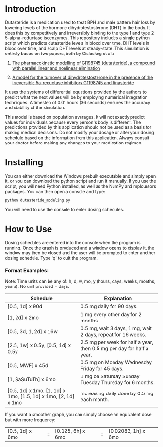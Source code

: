 # Introduction

Dutasteride is a medication used to treat BPH and male pattern hair loss by lowering levels of the hormone dihydrotestosterone (DHT) in the body. It does this by competitively and irreversibly binding to the type 1 and type 2 5-alpha-reductase isoenzymes. This repository includes a single python script which predicts dutasteride levels in blood over time, DHT levels in blood over time, and scalp DHT levels at steady-state. This simulation is entirely based on two papers, both by Gisleskog et al.:

1) [The pharmacokinetic modelling of GI198745 (dutasteride),
a compound with parallel linear and nonlinear elimination](https://bpspubs.onlinelibrary.wiley.com/doi/epdf/10.1046/j.1365-2125.1999.00843.x)

2) [A model for the turnover of dihydrotestosterone in the presence of the irreversible 5a-reductase inhibitors G1198745 and finasteride](https://sci-hub.st/10.1016/s0009-9236(98)90054-6)

It uses the systems of differential equations provided by the authors to predict what the next values will be by employing numerical integration techniques. A timestep of 0.01 hours (36 seconds) ensures the accuracy and stability of the simulation.

This model is based on population averages. It will not exactly predict values for individuals because every person's body is different. The predictions provided by this application should not be used as a basis for making medical decisions. Do not modify your dosage or alter your dosing schedule based on the information from this application. Always consult your doctor before making any changes to your medication regimen.

# Installing

You can either download the Windows prebuilt executable and simply open it, or you can download the python script and run it manually. If you use the script, you will need Python installed, as well as the NumPy and mplcursors packages. You can then open a console and type:

```
python dutasteride_modeling.py
```

You will need to use the console to enter dosing schedules.

# How to Use

Dosing schedules are entered into the console when the program is running. Once the graph is produced and a window opens to display it, the window may then be closed and the user will be prompted to enter another dosing schedule. Type 'q' to quit the program.

### Format Examples:

Note: Time units can be any of: h, d, w, mo, y (hours, days, weeks, months, years). No unit provided = days.

| Schedule        | Explanation           |
| ------------- | ------------- |
| [0.5, 1d] x 90d      | 0.5 mg daily for 90 days. |
| [1, 2d] x 2mo    | 1 mg every other day for 2 months.      |
| [0.5, 3d, 1, 2d] x 16w | 0.5 mg, wait 3 days, 1 mg, wait 2 days, repeat for 16 weeks.      |
| [2.5, 1w] x 0.5y, [0.5, 1d] x 0.5y |2.5 mg per week for half a year, then 0.5 mg per day for half a year. |
| [0.5, MWF] x 45d | 0.5 mg on Monday Wednesday Friday for 45 days. |
| [1, SaSuTuTh] x 6mo | 1 mg on Saturday Sunday Tuesday Thursday for 6 months.|
| [0.5, 1d] x 1mo, [1, 1d] x 1mo, [1.5, 1d] x 1mo, [2, 1d] x 1mo | Increasing daily dose by 0.5 mg each month. |

If you want a smoother graph, you can simply choose an equivalent dose but with more frequency:

|                 |   |                      |  |                      |
| --------------- | - | -------------------- |- | -------------------- |
| [0.5, 1d] x 6mo | = | [0.125, 6h] x 6mo |  = | [0.02083, 1h] x 6mo |
